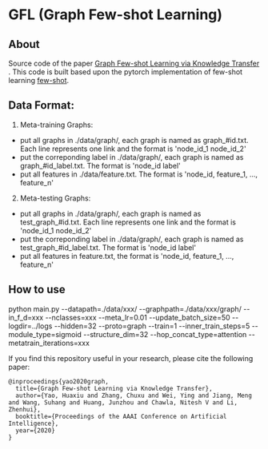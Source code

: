 # GFL (Graph Few-shot Learning)

## About
Source code of the paper [Graph Few-shot Learning via Knowledge Transfer
](https://arxiv.org/abs/1910.03053). This code is built based upon the pytorch implementation of few-shot learning [few-shot](https://github.com/oscarknagg/few-shot).

## Data Format:
1. Meta-training Graphs: 
- put all graphs in ./data/graph/, each graph is named as graph_#id.txt. Each line represents one link and the format is 'node_id_1 node_id_2'
- put the correponding label in ./data/graph/, each graph is named as graph_#id_label.txt. The format is 'node_id label'
- put all features in ./data/feature.txt. The format is 'node_id, feature_1, ..., feature_n'

2. Meta-testing Graphs: 
- put all graphs in ./data/graph/, each graph is named as test_graph_#id.txt. Each line represents one link and the format is 'node_id_1 node_id_2'
- put the correponding label in ./data/graph/, each graph is named as test_graph_#id_label.txt. The format is 'node_id label'
- put all features in feature.txt, the format is 'node_id, feature_1, ..., feature_n'

## How to use
python main.py --datapath=./data/xxx/ --graphpath=./data/xxx/graph/ --in_f_d=xxx --nclasses=xxx --meta_lr=0.01 --update_batch_size=50 --logdir=../logs --hidden=32 --proto=graph --train=1 --inner_train_steps=5 --module_type=sigmoid --structure_dim=32 --hop_concat_type=attention --metatrain_iterations=xxx


If you find this repository useful in your research, please cite the following paper:
```
@inproceedings{yao2020graph,
  title={Graph Few-shot Learning via Knowledge Transfer},
  author={Yao, Huaxiu and Zhang, Chuxu and Wei, Ying and Jiang, Meng and Wang, Suhang and Huang, Junzhou and Chawla, Nitesh V and Li, Zhenhui},
  booktitle={Proceedings of the AAAI Conference on Artificial Intelligence},
  year={2020} 
}
```